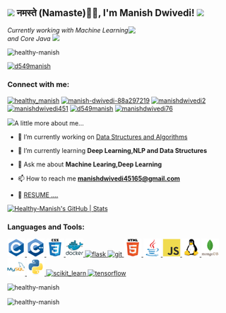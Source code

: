 <h2><img src="https://emojis.slackmojis.com/emojis/images/1531849430/4246/blob-sunglasses.gif?1531849430" width="30"/> नमस्ते (Namaste)🙏🏻, I'm Manish Dwivedi! <img src="https://media.giphy.com/media/12oufCB0MyZ1Go/giphy.gif" width="50"></h2>
<img align='right' src="https://media.giphy.com/media/M9gbBd9nbDrOTu1Mqx/giphy.gif" width="230">
<p><em>Currently working with Machine Learning and Core Java
</a><img src="https://media.giphy.com/media/WUlplcMpOCEmTGBtBW/giphy.gif" width="30"> 
</em></p>
<p align="left"> <img src="https://komarev.com/ghpvc/?username=healthy-manish&label=Profile%20views&color=0e75b6&style=flat" alt="healthy-manish" /> </p>

<p align="left"> <a href="https://twitter.com/d549manish" target="blank"><img src="https://img.shields.io/twitter/follow/d549manish?logo=twitter&style=for-the-badge" alt="d549manish" /></a> </p>
<h3 align="left">Connect with me:</h3>
<p align="left">
<a href="https://www.leetcode.com/healthy_manish" target="blank"><img align="center" src="https://raw.githubusercontent.com/rahuldkjain/github-profile-readme-generator/master/src/images/icons/Social/leet-code.svg" alt="healthy_manish" height="30" width="40" /></a>
<a href="https://linkedin.com/in/manish-dwivedi-88a297219" target="blank"><img align="center" src="https://raw.githubusercontent.com/rahuldkjain/github-profile-readme-generator/master/src/images/icons/Social/linked-in-alt.svg" alt="manish-dwivedi-88a297219" height="30" width="40" /></a>
<a href="https://kaggle.com/manishdwivedi2" target="blank"><img align="center" src="https://raw.githubusercontent.com/rahuldkjain/github-profile-readme-generator/master/src/images/icons/Social/kaggle.svg" alt="manishdwivedi2" height="30" width="40" /></a>
<a href="https://www.hackerrank.com/manishdwivedi451" target="blank"><img align="center" src="https://raw.githubusercontent.com/rahuldkjain/github-profile-readme-generator/master/src/images/icons/Social/hackerrank.svg" alt="manishdwivedi451" height="30" width="40" /></a>
<a href="https://twitter.com/d549manish" target="blank"><img align="center" src="https://raw.githubusercontent.com/rahuldkjain/github-profile-readme-generator/master/src/images/icons/Social/twitter.svg" alt="d549manish" height="30" width="40" /></a>
<a href="https://codeforces.com/profile/manishdwivedi76" target="blank"><img align="center" src="https://raw.githubusercontent.com/rahuldkjain/github-profile-readme-generator/master/src/images/icons/Social/codeforces.svg" alt="manishdwivedi76" height="30" width="40" /></a>

</p>

<img src="https://media.giphy.com/media/VgCDAzcKvsR6OM0uWg/giphy.gif" width="50">A little more about me...  

- 🔭 I’m currently working on [Data Structures and Algorithms](https://github.com/Healthy-Manish/Data-structures-and-algo)

- 🌱 I’m currently learning **Deep Learning,NLP and Data Structures**

- 💬 Ask me about **Machine Learing,Deep Learning**

- 📫 How to reach me **manishdwivedi45165@gmail.com**

- 📄 [RESUME .... ](https://drive.google.com/file/d/1zPpCF16kvOg4CWwR2e4Ks90IeBBIB5yf/view?usp=sharing)
  
[![Healthy-Manish's GitHub | Stats](https://stats.quira.sh/Healthy-Manish/github?theme=dark)](https://quira.sh?utm_source=widgets&utm_campaign=Healthy-Manish)

<h3 align="left">Languages and Tools:</h3>
<p align="left"> <a href="https://www.cprogramming.com/" target="_blank" rel="noreferrer"> <img src="https://raw.githubusercontent.com/devicons/devicon/master/icons/c/c-original.svg" alt="c" width="40" height="40"/> </a> <a href="https://www.w3schools.com/cpp/" target="_blank" rel="noreferrer"> <img src="https://raw.githubusercontent.com/devicons/devicon/master/icons/cplusplus/cplusplus-original.svg" alt="cplusplus" width="40" height="40"/> </a> <a href="https://www.w3schools.com/css/" target="_blank" rel="noreferrer"> <img src="https://raw.githubusercontent.com/devicons/devicon/master/icons/css3/css3-original-wordmark.svg" alt="css3" width="40" height="40"/> </a> <a href="https://www.docker.com/" target="_blank" rel="noreferrer"> <img src="https://raw.githubusercontent.com/devicons/devicon/master/icons/docker/docker-original-wordmark.svg" alt="docker" width="40" height="40"/> </a> <a href="https://flask.palletsprojects.com/" target="_blank" rel="noreferrer"> <img src="https://www.vectorlogo.zone/logos/pocoo_flask/pocoo_flask-icon.svg" alt="flask" width="40" height="40"/> </a> <a href="https://git-scm.com/" target="_blank" rel="noreferrer"> <img src="https://www.vectorlogo.zone/logos/git-scm/git-scm-icon.svg" alt="git" width="40" height="40"/> </a> <a href="https://www.w3.org/html/" target="_blank" rel="noreferrer"> <img src="https://raw.githubusercontent.com/devicons/devicon/master/icons/html5/html5-original-wordmark.svg" alt="html5" width="40" height="40"/> </a> <a href="https://www.java.com" target="_blank" rel="noreferrer"> <img src="https://raw.githubusercontent.com/devicons/devicon/master/icons/java/java-original.svg" alt="java" width="40" height="40"/> </a> <a href="https://developer.mozilla.org/en-US/docs/Web/JavaScript" target="_blank" rel="noreferrer"> <img src="https://raw.githubusercontent.com/devicons/devicon/master/icons/javascript/javascript-original.svg" alt="javascript" width="40" height="40"/> </a> <a href="https://www.linux.org/" target="_blank" rel="noreferrer"> <img src="https://raw.githubusercontent.com/devicons/devicon/master/icons/linux/linux-original.svg" alt="linux" width="40" height="40"/> </a> <a href="https://www.mongodb.com/" target="_blank" rel="noreferrer"> <img src="https://raw.githubusercontent.com/devicons/devicon/master/icons/mongodb/mongodb-original-wordmark.svg" alt="mongodb" width="40" height="40"/> </a> <a href="https://www.mysql.com/" target="_blank" rel="noreferrer"> <img src="https://raw.githubusercontent.com/devicons/devicon/master/icons/mysql/mysql-original-wordmark.svg" alt="mysql" width="40" height="40"/> </a> <a href="https://www.python.org" target="_blank" rel="noreferrer"> <img src="https://raw.githubusercontent.com/devicons/devicon/master/icons/python/python-original.svg" alt="python" width="40" height="40"/> </a> <a href="https://scikit-learn.org/" target="_blank" rel="noreferrer"> <img src="https://upload.wikimedia.org/wikipedia/commons/0/05/Scikit_learn_logo_small.svg" alt="scikit_learn" width="40" height="40"/> </a> <a href="https://www.tensorflow.org" target="_blank" rel="noreferrer"> <img src="https://www.vectorlogo.zone/logos/tensorflow/tensorflow-icon.svg" alt="tensorflow" width="40" height="40"/> </a> </p>

<p><img align="center" src="https://github-readme-stats.vercel.app/api/top-langs?username=healthy-manish&show_icons=true&locale=en&layout=compact" alt="healthy-manish" /></p>

<p><img align="center" src="https://github-readme-streak-stats.herokuapp.com/?user=healthy-manish&" alt="healthy-manish" /></p>

